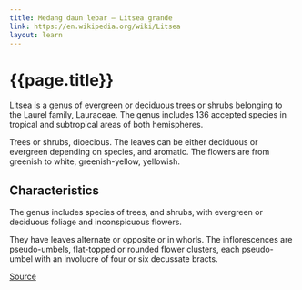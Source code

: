 ```yaml
---
title: Medang daun lebar – Litsea grande
link: https://en.wikipedia.org/wiki/Litsea
layout: learn
---
```

# {{page.title}}

Litsea is a genus of evergreen or deciduous trees or shrubs belonging to the Laurel family, Lauraceae. The genus includes 136 accepted species in tropical and subtropical areas of both hemispheres.

Trees or shrubs, dioecious. The leaves can be either deciduous or evergreen depending on species, and aromatic. The flowers are from greenish to white, greenish-yellow, yellowish.

## Characteristics
The genus includes species of trees, and shrubs, with evergreen or deciduous foliage and inconspicuous flowers.

They have leaves alternate or opposite or in whorls. The inflorescences are pseudo-umbels, flat-topped or rounded flower clusters, each pseudo-umbel with an involucre of four or six decussate bracts.

[Source](page.link)

